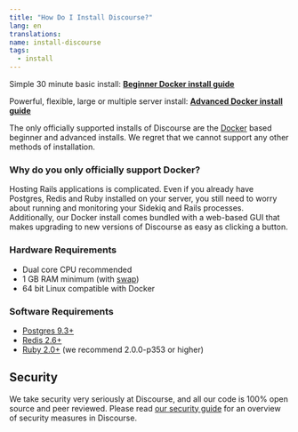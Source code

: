```yaml
---
title: "How Do I Install Discourse?"
lang: en
translations:
name: install-discourse
tags:
  - install
---
```

Simple 30 minute basic install:
[**Beginner Docker install guide**][basic]

Powerful, flexible, large or multiple server install:
[**Advanced Docker install guide**][advanced]

The only officially supported installs of Discourse are the [Docker](https://www.docker.io/) based beginner and advanced installs. We regret that we cannot support any other methods of installation.

### Why do you only officially support Docker?

Hosting Rails applications is complicated. Even if you already have Postgres, Redis and Ruby installed on your server, you still need to worry about running and monitoring your Sidekiq and Rails processes. Additionally, our Docker install comes bundled with a web-based GUI that makes upgrading to new versions of Discourse as easy as clicking a button.

### Hardware Requirements

- Dual core CPU recommended
- 1 GB RAM minimum (with [swap][swap])
- 64 bit Linux compatible with Docker

### Software Requirements

- [Postgres 9.3+](http://www.postgresql.org/download/)
- [Redis 2.6+](http://redis.io/download)
- [Ruby 2.0+](http://www.ruby-lang.org/en/downloads/) (we recommend 2.0.0-p353 or higher)

## Security

We take security very seriously at Discourse, and all our code is 100% open source and peer reviewed. Please read [our security guide](https://github.com/discourse/discourse/blob/master/docs/SECURITY.md) for an overview of security measures in Discourse.

[basic]: https://github.com/discourse/discourse/blob/master/docs/INSTALL-cloud.md
[advanced]: https://github.com/discourse/discourse_docker
[swap]: https://meta.discourse.org/t/create-a-swapfile-for-your-linux-server/13880
